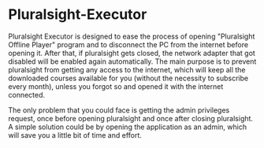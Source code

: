 # Pluralsight-Executor
Pluralsight Executor is designed to ease the process of opening "Pluralsight Offline Player" program and to disconnect the PC from the internet before opening it. After that, if pluralsight gets closed, the network adapter that got disabled will be enabled again automatically. The main purpose is to prevent pluralsight from getting any access to the internet, which will keep all the downloaded courses available for you (without the necessity to subscribe every month), unless you forgot so and opened it with the internet connected.

The only problem that you could face is getting the admin privileges request, once before opening pluralsight and once after closing pluralsight. A simple solution could be by opening the application as an admin, which will save you a little bit of time and effort.
